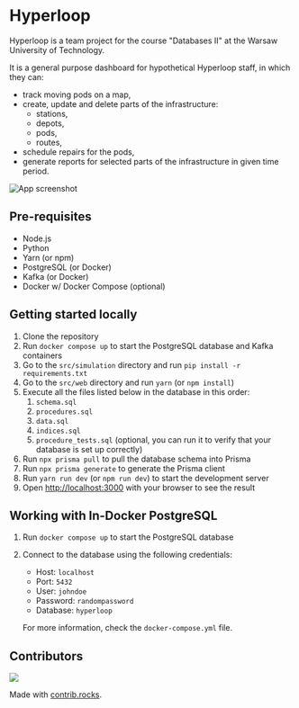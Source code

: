 # Hyperloop

Hyperloop is a team project for the course "Databases II" at the Warsaw University of Technology.

It is a general purpose dashboard for hypothetical Hyperloop staff, in which they can:
- track moving pods on a map,
- create, update and delete parts of the infrastructure:
    - stations,
    - depots,
    - pods,
    - routes,
- schedule repairs for the pods,
- generate reports for selected parts of the infrastructure in given time period.

![App screenshot](https://github.com/maksnowak/hyperloop/assets/59841779/6d75c83f-ed32-4912-9dac-cce3d84b131e)

## Pre-requisites

- Node.js
- Python
- Yarn (or npm)
- PostgreSQL (or Docker)
- Kafka (or Docker)
- Docker w/ Docker Compose (optional)

## Getting started locally

1. Clone the repository
2. Run `docker compose up` to start the PostgreSQL database and Kafka containers
3. Go to the `src/simulation` directory and run `pip install -r requirements.txt`
4. Go to the `src/web` directory and run `yarn` (or `npm install`)
5. Execute all the files listed below in the database in this order:
    1. `schema.sql`
    2. `procedures.sql`
    3. `data.sql`
    4. `indices.sql`
    5. `procedure_tests.sql` (optional, you can run it to verify that your database is set up correctly)
6. Run `npx prisma pull` to pull the database schema into Prisma
6. Run `npx prisma generate` to generate the Prisma client
7. Run `yarn run dev` (or `npm run dev`) to start the development server
8. Open [http://localhost:3000](http://localhost:3000) with your browser to see the result

## Working with In-Docker PostgreSQL

1. Run `docker compose up` to start the PostgreSQL database
2. Connect to the database using the following credentials:
   - Host: `localhost`
   - Port: `5432`
    - User: `johndoe`
    - Password: `randompassword`
    - Database: `hyperloop`

    For more information, check the `docker-compose.yml` file.

## Contributors

<a href="https://github.com/maksnowak/hyperloop/graphs/contributors">
  <img src="https://contrib.rocks/image?repo=maksnowak/hyperloop" />
</a>

Made with [contrib.rocks](https://contrib.rocks).

